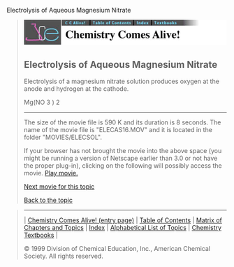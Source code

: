 





 Electrolysis of Aqueous Magnesium Nitrate
 



> ![Chemistry Comes Alive!](ccahead.gif)
> 
> 
> 
> 
> 
> 
> 
> 
> 
> ## Electrolysis of Aqueous Magnesium Nitrate
> 
> 
> 
> 
> 
> 
> 
> 
>   
> 
> 
> 
> 
> 
>  Electrolysis of a magnesium nitrate solution produces oxygen at the anode 
and hydrogen at the cathode.
>  
> 
> 
> 
>  Mg(NO
>  3 
>  )
>  2 
> 
> 
> 
> 
> 
> 
> 
> 
> ---
> 
> 
>  The size of the movie file is 590 K and its duration is 8 seconds. 
The name of the movie file is "ELECAS16.MOV" 
and it is located in the folder "MOVIES/ELECSOL".
>  
> 
> 
> 
>  If your browser has not brought the movie into the above space
(you might be running a version of Netscape earlier than 3.0 or
not have the proper plug-in), clicking on the following will
possibly access the movie.
>  [Play movie.](../../MOVIES/ELECSOL/ELECAS16.MOV) 
> 
> 
> 
> 
> [Next movie for this topic](../../MVHTM/ELECSOL/ELECAS17.HTM) 
> 
> 
> 
> 
> 
> 
> 
> [Back to the topic](../../MAIN/ELECSOL/PAGE1.HTM)



> ---
> 
> 
>  |
>  [Chemistry Comes Alive! (entry page)](../../INDEX.HTM) 
>  |
>  [Table of Contents](../../CONTENTS.HTM) 
>  |
>  [Matrix of Chapters and Topics](../../MATRIX.HTM) 
>  |
>  [Index](../../WORDS.HTM) 
>  |
>  [Alphabetical List of Topics](../../ALPHATOP.HTM) 
>  |
>  [Chemistry Textbooks](../../BOOKS.HTM) 
>  |
>  
>  © 1999 Division of Chemical Education, Inc.,
American Chemical Society. All rights reserved.





